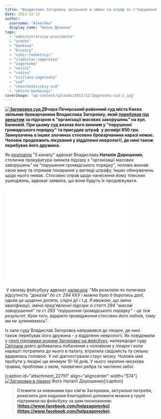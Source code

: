 ```yaml
---
title: "Владислава Загоровку звільнили в обмін на штраф за \"порушення громадського порядку\""
date: 2013-12-12
author: 
  username: "Aleechka"
  display_name: "Аліна Дяченко"
tags: 
  - "administratsiya-prezidenta"
  - "aresht"
  - "bankova"
  - "brovary"
  - "vibir-redaktsiyi"
  - "vladislav-zagorovka"
  - "zagorovka"
  - "novini"
  - "rodina"
  - "svitlana-zagorovka"
  - "sud"
  - "shevchenkivskiy-sud"
  - "shturm-bankovoyi"
coverImage: "wp-content/uploads/2013/12/Zagorovka-sud-2.jpg"
---
```


**[![Загоровка суд 2](https://mpz.brovary.org/wp-content/uploads/2013/12/Zagorovka-sud-2.jpg)](https://mpz.brovary.org/wp-content/uploads/2013/12/Zagorovka-sud-2.jpg)Вчора Печерський районний суд міста Києва звільнив броварчанина Владислава Загоровку, який [перебував під арештом](https://mpz.brovary.org/sered-pobitih-pid-administratsiyeyu-prezidenta-ta-zaareshtovanih-za-organizatsiyu-masovih-bezporyadkiv-ye-brovarchanin/) за підозрою в "організації масових заворушень" на вул. Банковій. При цьому суд визнав його винним у "порушенні громадського порядку" та присудив штраф  у розмірі 850 грн. Звинувачень в інших злочинах стосовно броварчанина наразі немає. Чоловік продовжить лікування у відділенні неврології, де нині також перебуває його дружина.**

Як [розповіла](http://5.ua/euromaidan/68136-CHERHOVOHO-ZATRYMANOHO-1-HRUDNIA-PID-CHAS-SUTYCHOK-NA-BANKOVII-ZVILNYV-PECHERSKYI-SUD) "5 каналу" адвокат Владислава **Наталія Дорошенко**, столична прокуратура змінила підозру з "організації масових заворушень" на "порушення громадського порядку", чоловік визнав свою вину та отримав покарання у вигляді штрафу. Інших обинувачень щодо нього немає. Стосовно справ щодо нанесення йому тілесних ушкоджень, адвокат заявила, що вони будуть їх продовжувати.

<iframe src="//www.youtube.com/embed/4ee_aLCndZY" height="315" width="420" allowfullscreen frameborder="0"></iframe>

 У своєму фейсубуку адвокат [написала](http://www.facebook.com/natalya.doroshenko.313/posts/632213783492022): "_Ми розклали по поличках відсутність "доказів" по ст. 294 ККУ і можна було б боротись далі, однак це щоденні допити, слідчі дії і т.д. Я вважаю, що зміна кваліфікації, зміна пред'явленої підозри зі статті 294 "масові заворушення" та ст 293 "порушення громадського порядку" - це теж результат. Крім того, відкрито провадження стосовно його побоїв, тому ми не зупиняємось_".

Із зали суду Владислав Загоровка направився до лікарні, де нині також перебуває його дружина - у відділенні неврології. Як повідомили у [групі підтримки родини Загоровко на фейсбуку](https://www.facebook.com/helpzagorovko), напередодні суду [Світлана](https://mpz.brovary.org/svitlana-zagorovka-miy-cholovik-poyihav-na-maydan-shhob-buti-tam-de-tvoritsya-nova-istoriya-ukrayini/) довго добивалась побачення з чоловіком у лікарні і коли нарешті потрапила до нього в палату, втратила свідомість та сильно вдарилась головою. У неї діагностували струс мозку. Чоловік має пробути у лікарні ще мінімум 10-14 днів. У нього черепно-мозкова травма, проблеми з оком, понівечені ребра та численні забої.

\[caption id="attachment\_22791" align="aligncenter" width="574"\][![Загоровки в лікарні](https://mpz.brovary.org/wp-content/uploads/2013/12/Zagorovki-v-likarni.jpg)](https://mpz.brovary.org/wp-content/uploads/2013/12/Zagorovki-v-likarni.jpg) Фото Наталії Дорошенко\[/caption\]

> **Стежити за новинами про сім’ю Загоровки, актуальні потреби, реквізити для надання благодійної допомоги можна у групі підтримки на фейсбуку за цим посиланням: [https://www.facebook.com/helpzagorovko](https://www.facebook.com/helpzagorovko).**
